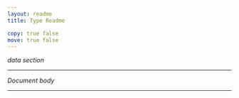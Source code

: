 ```yaml
---
layout: readme
title: Type Readme

copy: true false
move: true false
---
```

_data section_
* * * * * * * * * * * * * * * * * * * * * * * * * * * * * * * * * * * * * *

_Document body_
* * * * * * * * * * * * * * * * * * * * * * * * * * * * * * * * * * * * * *

